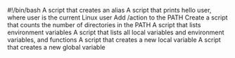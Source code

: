 #!/bin/bash
A script that creates an alias
A script that prints hello user, where user is the current Linux user
Add /action to the PATH
Create a script that counts the number of directories in the PATH
A script that lists environment variables
A script that lists all local variables and environment variables, and functions
A script that creates a new local variable
A script that creates a new global variable
